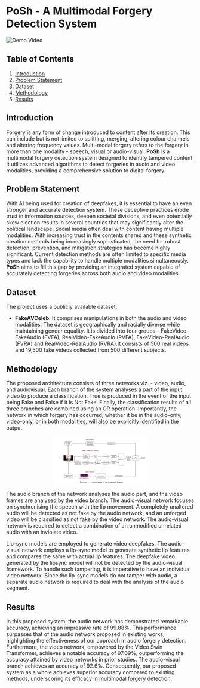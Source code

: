 # PoSh - A Multimodal Forgery Detection System

![Demo Video](data/demo.gif)  

## Table of Contents

1. [Introduction](#introduction)
2. [Problem Statement](#problem-statement)
3. [Dataset](#dataset)
4. [Methodology](#methodology)
5. [Results](#results)

## Introduction

Forgery is any form of change introduced to content after its creation. This can include but is not limited to splitting, merging, altering colour channels and altering frequency values. Multi-modal forgery refers to the forgery in more than one modality - speech, visual or audio-visual. **PoSh** is a multimodal forgery detection system designed to identify tampered content. It utilizes advanced algorithms to detect forgeries in audio and video modalities, providing a comprehensive solution to digital forgery.

## Problem Statement

With AI being used for creation of deepfakes, it is essential to have an even stronger and accurate detection system. These deceptive practices erode trust in information sources, deepen societal divisions, and even potentially skew election results in several countries that may significantly alter the political landscape. Social media often deal with content having multiple modalities. With increasing trust in the contents shared and these synthetic creation methods being increasingly sophisticated, the need for robust detection, prevention, and mitigation strategies has become highly significant. Current detection methods are often limited to specific media types and lack the capability to handle multiple modalities simultaneously. **PoSh** aims to fill this gap by providing an integrated system capable of accurately detecting forgeries across both audio and video modalities.

## Dataset

The project uses a publicly available dataset:

- **FakeAVCeleb**: It comprises manipulations in both the audio and video modalities. The dataset is geographically and racially diverse while maintaining gender equality. It is divided into four groups - FakeVideo-FakeAudio (FVFA), RealVideo-FakeAudio (RVFA), FakeVideo-RealAudio (FVRA) and RealVideo-RealAudio (RVRA).It consists of 500 real videos and 19,500 fake videos collected from 500 different subjects.

## Methodology

The proposed architecture consists of three networks viz. - video, audio, and audiovisual. Each branch of the system analyses a part of the input video to produce a classification.
True is produced in the event of the input being Fake and False if it is Not Fake. Finally, the classification results of all three branches are combined using an OR operation. Importantly, the network in which forgery has occurred, whether it be in the audio-only, video-only, or in both modalities, will also be explicitly identified in the output. 

<p align="center" width="100%">
    <img width="50%" src="data/image.jpeg">
</p>

The audio branch of the network analyses the audio part, and the video frames are analysed by the video branch. The audio-visual network focuses on synchronising the speech with the lip movement. A completely unaltered audio will be detected as not fake by the audio network, and an unforged video will be classified as not fake by the video network. The audio-visual network is required to detect a combination of an unmodified unrelated audio with an inviolate video.

Lip-sync models are employed to generate video deepfakes. The audio-visual network employs a lip-sync model to generate synthetic lip features and compares the same with actual lip features. The deepfake video generated by the lipsync model will not be detected by the audio-visual framework. To handle such tampering, it is imperative to have an individual video network. Since the lip-sync models do not tamper with audio, a separate audio network is required to deal with the analysis of the audio segment.

## Results

In this proposed system, the audio network has demonstrated remarkable accuracy, achieving an impressive rate of 99.88%. This performance surpasses that of the audio network proposed in existing works, highlighting the effectiveness of our approach in audio forgery detection. Furthermore, the video network, empowered by the Video Swin Transformer, achieves a notable accuracy of 97.09%, outperforming the accuracy attained by video networks in prior studies. The audio-visual branch achieves an accuracy of 92.6%. Consequently, our proposed system as a whole achieves superior accuracy compared to existing methods, underscoring its efficacy in multimodal forgery detection.

